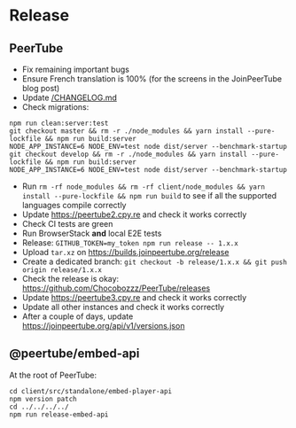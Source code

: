 # Release

## PeerTube

 * Fix remaining important bugs
 * Ensure French translation is 100% (for the screens in the JoinPeerTube blog post)
 * Update [/CHANGELOG.md](/CHANGELOG.md)
 * Check migrations:
```
npm run clean:server:test
git checkout master && rm -r ./node_modules && yarn install --pure-lockfile && npm run build:server
NODE_APP_INSTANCE=6 NODE_ENV=test node dist/server --benchmark-startup
git checkout develop && rm -r ./node_modules && yarn install --pure-lockfile && npm run build:server
NODE_APP_INSTANCE=6 NODE_ENV=test node dist/server --benchmark-startup
```
 * Run `rm -rf node_modules && rm -rf client/node_modules && yarn install --pure-lockfile && npm run build` to see if all the supported languages compile correctly
 * Update https://peertube2.cpy.re and check it works correctly
 * Check CI tests are green
 * Run BrowserStack **and** local E2E tests
 * Release: `GITHUB_TOKEN=my_token npm run release -- 1.x.x`
 * Upload `tar.xz` on https://builds.joinpeertube.org/release
 * Create a dedicated branch: `git checkout -b release/1.x.x && git push origin release/1.x.x`
 * Check the release is okay: https://github.com/Chocobozzz/PeerTube/releases
 * Update https://peertube3.cpy.re and check it works correctly
 * Update all other instances and check it works correctly
 * After a couple of days, update https://joinpeertube.org/api/v1/versions.json


## @peertube/embed-api

At the root of PeerTube:

```
cd client/src/standalone/embed-player-api
npm version patch
cd ../../../../
npm run release-embed-api
```
